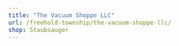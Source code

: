 ```yaml
---
title: "The Vacuum Shoppe LLC"
url: /freehold-township/the-vacuum-shoppe-llc/
shop: Staubsauger
---
```

